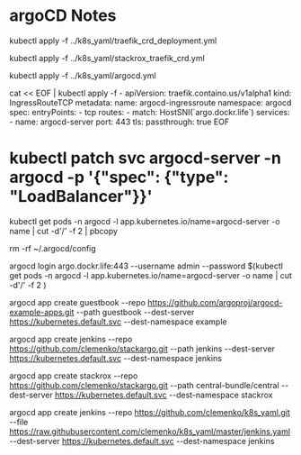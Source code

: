 # argoCD Notes



kubectl apply -f ../k8s_yaml/traefik_crd_deployment.yml

kubectl apply -f ../k8s_yaml/stackrox_traefik_crd.yml

kubectl apply -f ../k8s_yaml/argocd.yml

cat << EOF | kubectl apply -f -
apiVersion: traefik.containo.us/v1alpha1
kind: IngressRouteTCP
metadata:
  name: argocd-ingressroute
  namespace: argocd
spec:
  entryPoints:
    - tcp
  routes:
    - match: HostSNI(\`argo.dockr.life\`)
      services:
        - name: argocd-server
          port: 443
  tls:
    passthrough: true
EOF


# kubectl patch svc argocd-server -n argocd -p '{"spec": {"type": "LoadBalancer"}}'

kubectl get pods -n argocd -l app.kubernetes.io/name=argocd-server -o name | cut -d'/' -f 2 | pbcopy

rm -rf ~/.argocd/config

argocd login argo.dockr.life:443 --username admin --password $(kubectl get pods -n argocd -l app.kubernetes.io/name=argocd-server -o name | cut -d'/' -f 2 )



argocd app create guestbook --repo https://github.com/argoproj/argocd-example-apps.git --path guestbook --dest-server https://kubernetes.default.svc --dest-namespace example

argocd app create jenkins --repo https://github.com/clemenko/stackargo.git --path jenkins --dest-server https://kubernetes.default.svc --dest-namespace jenkins



argocd app create stackrox --repo https://github.com/clemenko/stackargo.git --path central-bundle/central --dest-server https://kubernetes.default.svc --dest-namespace stackrox

argocd app create jenkins --repo https://github.com/clemenko/k8s_yaml.git --file https://raw.githubusercontent.com/clemenko/k8s_yaml/master/jenkins.yaml --dest-server https://kubernetes.default.svc --dest-namespace jenkins 
